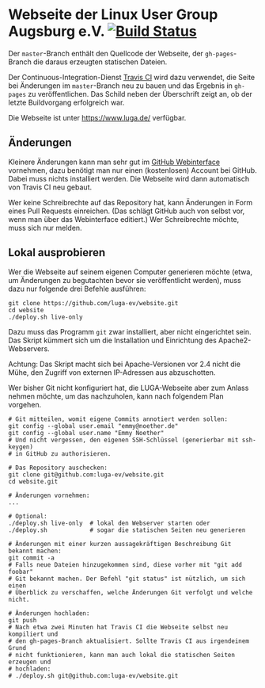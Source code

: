 # Webseite der Linux User Group Augsburg e.V. [![Build Status][travisci-img]][travisci-url]

Der `master`-Branch enthält den Quellcode der Webseite, der `gh-pages`-Branch
die daraus erzeugten statischen Dateien.

Der Continuous-Integration-Dienst [Travis CI][travisci] wird dazu verwendet, die
Seite bei Änderungen im `master`-Branch neu zu bauen und das Ergebnis in
`gh-pages` zu veröffentlichen. Das Schild neben der Überschrift zeigt an, ob
der letzte Buildvorgang erfolgreich war.

Die Webseite ist unter https://www.luga.de/ verfügbar.

## Änderungen

Kleinere Änderungen kann man sehr gut im [GitHub Webinterface][gh-webinterface]
vornehmen, dazu benötigt man nur einen (kostenlosen) Account bei GitHub. Dabei
muss nichts installiert werden. Die Webseite wird dann automatisch von Travis CI
neu gebaut.

Wer keine Schreibrechte auf das Repository hat, kann Änderungen in Form eines
Pull Requests einreichen. (Das schlägt GitHub auch von selbst vor, wenn man
über das Webinterface editiert.) Wer Schreibrechte möchte, muss sich nur melden.


## Lokal ausprobieren

Wer die Webseite auf seinem eigenen Computer generieren möchte (etwa, um
Änderungen zu begutachten bevor sie veröffentlicht werden), muss dazu nur
folgende drei Befehle ausführen:

```shell
git clone https://github.com/luga-ev/website.git
cd website
./deploy.sh live-only
```

Dazu muss das Programm `git` zwar installiert, aber nicht eingerichtet sein.
Das Skript kümmert sich um die Installation und Einrichtung des
Apache2-Webservers.

Achtung: Das Skript macht sich bei Apache-Versionen vor 2.4 nicht die Mühe, den
Zugriff von externen IP-Adressen aus abzuschotten.

Wer bisher Git nicht konfiguriert hat, die LUGA-Webseite aber zum Anlass nehmen
möchte, um das nachzuholen, kann nach folgendem Plan vorgehen.

```shell
# Git mitteilen, womit eigene Commits annotiert werden sollen:
git config --global user.email "emmy@noether.de"
git config --global user.name "Emmy Noether"
# Und nicht vergessen, den eigenen SSH-Schlüssel (generierbar mit ssh-keygen)
# in GitHub zu authorisieren.

# Das Repository auschecken:
git clone git@github.com:luga-ev/website.git
cd website.git

# Änderungen vornehmen:
...

# Optional:
./deploy.sh live-only  # lokal den Webserver starten oder
./deploy.sh            # sogar die statischen Seiten neu generieren

# Änderungen mit einer kurzen aussagekräftigen Beschreibung Git bekannt machen:
git commit -a
# Falls neue Dateien hinzugekommen sind, diese vorher mit "git add foobar"
# Git bekannt machen. Der Befehl "git status" ist nützlich, um sich einen
# Überblick zu verschaffen, welche Änderungen Git verfolgt und welche nicht.

# Änderungen hochladen:
git push
# Nach etwa zwei Minuten hat Travis CI die Webseite selbst neu kompiliert und
# den gh-pages-Branch aktualisiert. Sollte Travis CI aus irgendeinem Grund
# nicht funktionieren, kann man auch lokal die statischen Seiten erzeugen und
# hochladen:
# ./deploy.sh git@github.com:luga-ev/website.git
```

[gh-webinterface]: https://help.github.com/articles/github-flow-in-the-browser/
[travisci]: https://travis-ci.com/
[travisci-img]: https://app.travis-ci.com/luga-ev/website.svg?branch=master
[travisci-url]: https://app.travis-ci.com/github/luga-ev/website
